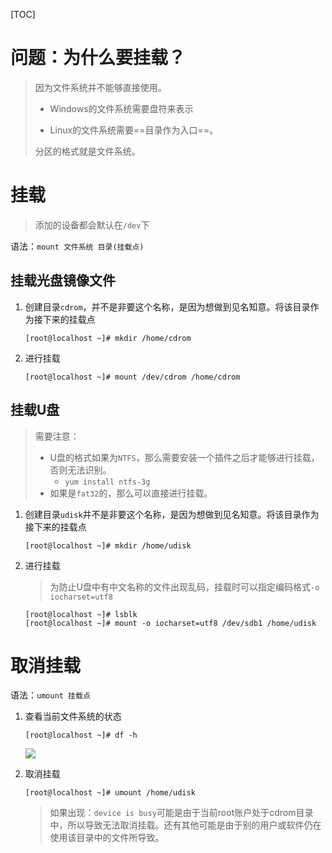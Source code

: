 [TOC]

# 问题：为什么要挂载？

> 因为文件系统并不能够直接使用。
>
> - Windows的文件系统需要盘符来表示
>
> - Linux的文件系统需要==目录作为入口==。
>
> 分区的格式就是文件系统。





# 挂载

> 添加的设备都会默认在`/dev`下

语法：`mount 文件系统 目录(挂载点)`

## 挂载光盘镜像文件

1. 创建目录`cdrom`，并不是非要这个名称，是因为想做到见名知意。将该目录作为接下来的挂载点

   ```shell
   [root@localhost ~]# mkdir /home/cdrom
   ```

2. 进行挂载

   ```shell
   [root@localhost ~]# mount /dev/cdrom /home/cdrom
   ```

## 挂载U盘

> 需要注意：
>
> - U盘的格式如果为`NTFS`，那么需要安装一个插件之后才能够进行挂载，否则无法识别。
>   - `yum install ntfs-3g`
> - 如果是`fat32`的，那么可以直接进行挂载。

1. 创建目录`udisk`并不是非要这个名称，是因为想做到见名知意。将该目录作为接下来的挂载点

   ```shell
   [root@localhost ~]# mkdir /home/udisk
   ```

2. 进行挂载

   > 为防止U盘中有中文名称的文件出现乱码，挂载时可以指定编码格式`-o iocharset=utf8`

   ```shell
   [root@localhost ~]# lsblk
   [root@localhost ~]# mount -o iocharset=utf8 /dev/sdb1 /home/udisk
   ```





# 取消挂载

语法：`umount 挂载点`

1. 查看当前文件系统的状态

   ```shell
   [root@localhost ~]# df -h
   ```

   ![](https://gitee.com/sxhDrk/images/raw/master/imgs/取消挂载-查看文件系统状态.png)

2. 取消挂载

   ```shell
   [root@localhost ~]# umount /home/udisk
   ```

   > 如果出现：`device is busy`可能是由于当前root账户处于cdrom目录中，所以导致无法取消挂载。还有其他可能是由于别的用户或软件仍在使用该目录中的文件所导致。


